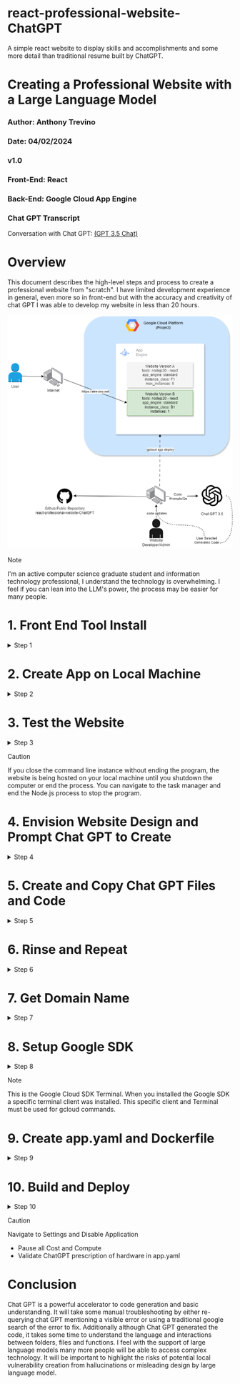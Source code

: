 # react-professional-website-ChatGPT
A simple react website to display skills and accomplishments and some more detail than traditional resume built by ChatGPT.


# Creating a Professional Website with a Large Language Model
### Author: Anthony Trevino
### Date: 04/02/2024
### v1.0

### Front-End: React

### Back-End: Google Cloud App Engine

### Chat GPT Transcript 

Conversation with Chat GPT: [(GPT 3.5 Chat)](https://chat.openai.com/share/fe45e38d-fb69-48f2-81b9-faf032eeacdb)

# Overview

This document describes the high-level steps and process to create a professional website from "scratch". 
I have limited development experience in general, even more so in front-end but with the accuracy and creativity of chat GPT I was able to develop my website in less than 20 hours. 

![image](src/images/atrevino_net_architecture.png)

>[!NOTE]
> I'm an active computer science graduate student and information technology professional, I understand the technology is overwhelming. 
> I feel if you can lean into the LLM's power, the process may be easier for many people. 


# 1. Front End Tool Install
<details>
	<summary>Step 1</Summary>

**Tool:** React

**Reasoning:** For this project I selected to use React as it is widely used across the technology ecosystem today for front end applications. 
Additionally I wanted to learn a skill that could be applicable to my professional work and I had never taken the time to deep dive into understanding front development language and structure. 
Although this may be overkill for creating a professional website it was very fun to explore functionality with Chat GPT.

### 1.1
**Download Node: [Node.js](https://nodejs.org/en)**

</details>

# 2. Create App on Local Machine
<details>
	<summary>Step 2</Summary>

### 2.1
**Open command line interface to desired application file storage location**

### 2.2
Enter command to create the react app

```
npx create-react-app my-app
```

### 2.3 
**Understand the React application or Website folder and file structure**

Open file explorer or use command:

``` 
cd my-app
```

Website Folder (my-app/): 
- node_modules/: Contains all the project's npm dependencies.
- public/: Holds static files like the HTML file, images, and icons.
- src/: Contains your React component files, CSS, and JavaScript.
- package.json: A manifest file for managing project metadata and dependencies.
- README.md: A markdown file containing information about the project.

Website Driver Folder Files (src/):
- App.js: This is where you define your main App component. It's the heart of your React application.
- index.js: It's the JavaScript entry point. It renders your App component to the DOM.
- App.css: This file contains styles for your App component.
- index.css: Global styles for your application are defined here.


</details>

# 3. Test the Website
<details>
	<summary>Step 3</Summary>

### 3.1
Navigate using the command line to the website folder (my-app/)

### 3.2
Deploy the website locally with the command:
``` 
npm start
```

### 3.3
View Local Deployment

Navigate to [localHost](http://localhost:3000/)

### 3.4 
Stop the Website: Use ctrl+C to stop the program from running locally



</details>

> [!Caution]
> If you close the command line instance without ending the program, the website is being hosted on your local machine until you shutdown the computer or end the process. You can navigate to the task manager and end the Node.js process to stop the program. 

# 4. Envision Website Design and Prompt Chat GPT to Create

<details>
	<summary>Step 4</Summary>

### 4.1
Define the structure and components of the website at a high level that you desire

### 4.2
Prompt Chat GPT (My Conversation):

```
Can you create a basic react app for a professional profile as simple as possible.

How would I format to have a picture in the top left name as title in the top center and skills on the right?
```

</details>

# 5. Create and Copy Chat GPT Files and Code
<details>
	<summary>Step 5</Summary>

Edit (my-app/) files (App.js) to recommended code from chat GPT

Re-deploy app and observe changes

</details>

# 6. Rinse and Repeat
<details>
	<summary>Step 6</Summary>

- Envision more features or functionality changes to the website and prompt Chat GPT for help to code
- Make changes to the local files and re-deploy the local website and view the changes 
- Once satisfied with the local deployment proceed to step 7 for internet setup

</details>

# 7. Get Domain Name

<details>
	<summary>Step 7</Summary>

Use domain provider to reserve or purchase desired domain name.

</details>

# 8. Setup Google SDK

<details>
	<summary>Step 8</Summary>

**Tool:** App Engine

**Reasoning:** For this project I selected to use AppEngine for deployment to minimize infrastructure setup complexity. 

### 8.1
Install google SDK within the (my-app/) folder

Download: [Install Google SDK Docs](https://cloud.google.com/sdk/docs/install-sdk)

### 8.2
Login to Google Cloud account with your credentials using the command:

```
gcloud auth login
```

### 8.3
Initialize the project using the command:

```
gcloud init
```

</details>

> [!NOTE]
> This is the Google Cloud SDK Terminal. When you installed the Google SDK a specific terminal client was installed. This specific client and Terminal must be used for gcloud commands.

# 9. Create app.yaml and Dockerfile
<details>
	<summary>Step 9</Summary>

### 9.1


- This file will tell Google cloud how to setup your website infrastructure
- Suggestion: Prompt chat GPT to help create one

Example: app.yaml

```
runtime: nodejs

env: flex

handlers:
  - url: /static
    static_dir: static
    http_headers:
      Cache-Control: public, max-age=604800
```

### 9.2

Example: Dockerfile
- This file will tell Google cloud how to setup your website infrastructure
- Suggestion: Prompt chat GPT to help create one

```
# Use the official lightweight Node.js 12 image.
# https://hub.docker.com/_/node
FROM node:12-slim

# Create and change to the app directory.
WORKDIR /usr/src/app

# Copy application dependency manifests to the container image.
# A wildcard is used to ensure both package.json AND package-lock.json are copied.
# Copying this separately prevents re-running npm install on every code change.
COPY package*.json ./

# Install production dependencies.
RUN npm install --only=production

# Copy local code to the container image.
COPY . ./

# Run the web service on container startup.
CMD [ "npm", "start" ]
```

</details>

# 10. Build and Deploy

<details>
	<summary>Step 10</Summary>



### 10.1 

Package your application for deployment with the command line at (my-app/) using the command:

```
npm run build
```

### 10.2

Open the Google SDK Terminal and deploy your application to Google App Engine using the command:

```
gcloud app deploy
```

### 10.3

Navigate to Google Console and view deployment and costs.

[Google App Engine](https://console.cloud.google.com/appengine/)

### 10.4
Make changes to DNS settings for custom addresses.
- Google App engine > Settings >  Custom Domains > Add Custom Domain
- Domain Provider > Add in CNAM and A, AAAA Data

</details>

>[!Caution]
> Navigate to Settings and Disable Application 
> - Pause all Cost and Compute 
> - Validate ChatGPT prescription of hardware in app.yaml


# Conclusion

Chat GPT is a powerful accelerator to code generation and basic understanding. 
It will take some manual troubleshooting by either re-querying chat GPT mentioning a visible error or using a traditional google search of the error to fix.
Additionally although Chat GPT generated the code, it takes some time to understand the language and interactions between folders, files and functions. 
I feel with the support of large language models many more people will be able to access complex technology. 
It will be important to highlight the risks of potential local vulnerability creation from hallucinations or misleading design by large language model. 


